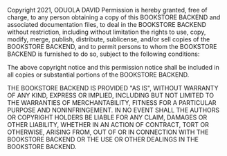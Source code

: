 Copyright 2021, ODUOLA DAVID
Permission is hereby granted, free of charge, to any person obtaining a copy of this BOOKSTORE BACKEND and associated documentation files, to deal in the BOOKSTORE BACKEND without restriction, including without limitation the rights to use, copy, modify, merge, publish, distribute, sublicense, and/or sell copies of the BOOKSTORE BACKEND, and to permit persons to whom the BOOKSTORE BACKEND is furnished to do so, subject to the following conditions:

The above copyright notice and this permission notice shall be included in all copies or substantial portions of the BOOKSTORE BACKEND.

THE BOOKSTORE BACKEND IS PROVIDED "AS IS", WITHOUT WARRANTY OF ANY KIND, EXPRESS OR IMPLIED, INCLUDING BUT NOT LIMITED TO THE WARRANTIES OF MERCHANTABILITY, FITNESS FOR A PARTICULAR PURPOSE AND NONINFRINGEMENT. IN NO EVENT SHALL THE AUTHORS OR COPYRIGHT HOLDERS BE LIABLE FOR ANY CLAIM, DAMAGES OR OTHER LIABILITY, WHETHER IN AN ACTION OF CONTRACT, TORT OR OTHERWISE, ARISING FROM, OUT OF OR IN CONNECTION WITH THE BOOKSTORE BACKEND OR THE USE OR OTHER DEALINGS IN THE BOOKSTORE BACKEND.